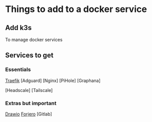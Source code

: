 # Things to add to a docker service

## Add k3s
To manage docker services

## Services to get

### Essentials

[Traefik](https://traefik.io/)
[Adguard]
[Nginx]
[PiHole]
[Graphana]

[Headscale]
[Tailscale]


### Extras but important

[Drawio](https://www.drawio.com/)
[Forjero](https://forgejo.org/)
[Gitlab]

